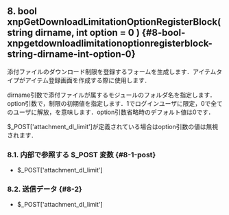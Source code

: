 ## 8\. bool xnpGetDownloadLimitationOptionRegisterBlock( string dirname, int option = 0 ) {#8-bool-xnpgetdownloadlimitationoptionregisterblock-string-dirname-int-option-0}

添付ファイルのダウンロード制限を登録するフォームを生成します．アイテムタイプがアイテム登録画面を作成する際に使用します．

dirname引数で添付ファイルが属するモジュールのフォルダ名を指定します．option引数で，制限の初期値を指定します．1でログインユーザに限定，0で全てのユーザに解放，を意味します．option引数省略時のデフォルト値は0です．

$_POST[&#039;attachment_dl_limit&#039;]が定義されている場合はoption引数の値は無視されます．

### 8.1\. 内部で参照する $_POST 変数 {#8-1-post}

*   $_POST[&#039;attachment_dl_limit&#039;]

### 8.2\. 送信データ {#8-2}

*   $_POST[&#039;attachment_dl_limit&#039;]